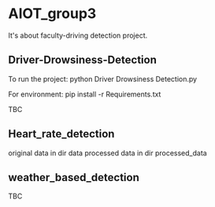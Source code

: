 # AIOT_group3
It's about faculty-driving detection project.

## Driver-Drowsiness-Detection

To run the project: python Driver Drowsiness Detection.py   

For environment: pip install -r Requirements.txt   

TBC

## Heart_rate_detection
original data in dir data
processed data in dir processed_data



## weather_based_detection
TBC
